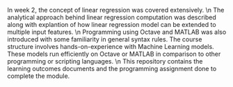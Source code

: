 In week 2, the concept of linear regression was covered extensively. \n
The analytical approach behind linear regression computation was described along with explantion of 
how linear regression model can be extended to multiple input features. \n
Programming using Octave and MATLAB was also introduced with some familiarity in general syntax rules.
The course structure involves hands-on-experience with Machine Learning models.
These models run efficiently on Octave or MATLAB in comparison to other programming or scripting languages. \n
This repository contains the learning outcomes documents and the programming assignment done to complete the module.
